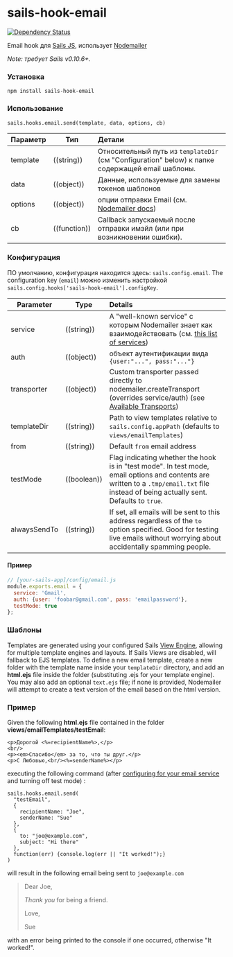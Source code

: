 # sails-hook-email

[![Dependency Status](https://david-dm.org/balderdashy/sails-hook-email.svg)](https://david-dm.org/balderdashy/sails-hook-email)

Email hook для [Sails JS](http://sailsjs.org), использует [Nodemailer](https://github.com/andris9/Nodemailer/blob/v1.3.4/README.md)

*Note: требует Sails v0.10.6+.*

### Установка

`npm install sails-hook-email`

### Использование

`sails.hooks.email.send(template, data, options, cb)`

Параметр       | Тип                 | Детали
-------------- | ------------------- |:---------------------------------
template       | ((string))          | Относительный путь из `templateDir` (см "Configuration" below) к папке содержащей email шаблоны.
data           | ((object))          | Данные, используемые для замены токенов шаблонов
options        | ((object))          | опции отправки Email (см. [Nodemailer docs](https://github.com/andris9/Nodemailer/blob/v1.3.4/README.md#e-mail-message-fields))
cb             | ((function))        | Callback запускаемый после отправки имэйл (или при возникновении ошибки).

### Конфигурация

ПО умолчанию, конфигурация находится здесь: `sails.config.email`.  The configuration key (`email`) можно изменить настройкой `sails.config.hooks['sails-hook-email'].configKey`.

Parameter      | Type                | Details
-------------- | ------------------- |:---------------------------------
service        | ((string)) | A "well-known service" с которым Nodemailer знает как взаимодействовать (см. [this list of services](https://github.com/andris9/nodemailer-wellknown/blob/v0.1.5/README.md#supported-services))
auth | ((object)) | объект аутентификации вида `{user:"...", pass:"..."}`
transporter | ((object)) | Custom transporter passed directly to nodemailer.createTransport (overrides service/auth) (see [Available Transports](https://github.com/andris9/Nodemailer/blob/v1.3.4/README.md#available-transports))
templateDir | ((string)) | Path to view templates relative to `sails.config.appPath` (defaults to `views/emailTemplates`)
from | ((string)) | Default `from` email address
testMode | ((boolean)) | Flag indicating whether the hook is in "test mode".  In test mode, email options and contents are written to a `.tmp/email.txt` file instead of being actually sent.  Defaults to `true`.
alwaysSendTo | ((string)) | If set, all emails will be sent to this address regardless of the `to` option specified.  Good for testing live emails without worrying about accidentally spamming people.

#### Пример

```javascript
// [your-sails-app]/config/email.js
module.exports.email = {
  service: 'Gmail',
  auth: {user: 'foobar@gmail.com', pass: 'emailpassword'},
  testMode: true
};

```


### Шаблоны

Templates are generated using your configured Sails [View Engine](http://sailsjs.org/#!/documentation/concepts/Views/ViewEngines.html), allowing for multiple template engines and layouts.  If Sails Views are disabled, will fallback to EJS templates. To define a new email template, create a new folder with the template name inside your `templateDir` directory, and add an **html.ejs** file inside the folder (substituting .ejs for your template engine).  You may also add an optional `text.ejs` file; if none is provided, Nodemailer will attempt to create a text version of the email based on the html version.

### Пример

Given the following **html.ejs** file contained in the folder **views/emailTemplates/testEmail**:

```
<p>Дорогой <%=recipientName%>,</p>
<br/>
<p><em>Спасибо</em> за то, что ты друг.</p>
<p>С Любовью,<br/><%=senderName%></p>
```

executing the following command (after [configuring for your email service](https://github.com/balderdashy/sails-hook-email/#configuration) and turning off test mode) :

```
sails.hooks.email.send(
  "testEmail",
  {
    recipientName: "Joe",
    senderName: "Sue"
  },
  {
    to: "joe@example.com",
    subject: "Hi there"
  },
  function(err) {console.log(err || "It worked!");}
)
```

will result in the following email being sent to `joe@example.com`

> Dear Joe,
>
> *Thank you* for being a friend.
>
> Love,
>
> Sue

with an error being printed to the console if one occurred, otherwise "It worked!".
